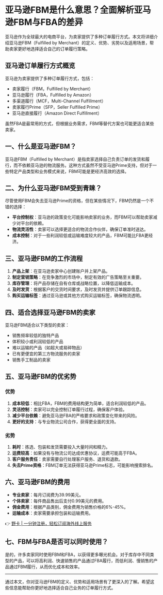 # 亚马逊FBM是什么意思？全面解析亚马逊FBM与FBA的差异

亚马逊作为全球最大的电商平台，为卖家提供了多种订单履行方式。本文将详细介绍亚马逊FBM（Fulfilled by Merchant）的定义、优势、劣势以及适用场景，帮助卖家更好地选择适合自己的订单履行策略。

## 亚马逊订单履行方式概览

亚马逊为卖家提供了多种订单履行方式，包括：

- 卖家履行（FBM，Fulfilled by Merchant）
- 亚马逊履行（FBA，Fulfilled by Amazon）
- 多渠道履行（MCF，Multi-Channel Fulfillment）
- 卖家履行Prime（SFP，Seller Fulfilled Prime）
- 亚马逊直接履行（Amazon Direct Fulfillment）

虽然FBA是最常用的方式，但根据业务需求，FBM等替代方案也可能更适合某些卖家。

## 一、什么是亚马逊FBM？

亚马逊FBM（Fulfilled by Merchant）是指卖家选择自己负责订单的发货和履行，而不依赖亚马逊的物流服务。这种方式虽然不受亚马逊Prime支持，但对于一些特定产品类型和业务模式来说，FBM可能是更经济高效的选择。

## 二、为什么亚马逊FBM受到青睐？

尽管使用FBM会失去亚马逊Prime的资格，但在某些情况下，FBM仍然是一个不错的选择：

- **平台控制权**：亚马逊的政策变化可能影响卖家的业务，而FBM可以帮助卖家减少对平台的依赖。
- **物流灵活性**：卖家可以选择更适合的物流合作伙伴，确保订单准时送达。
- **成本控制**：对于一些利润较低或运输难度较大的产品，FBM可能比FBA更经济。

## 三、亚马逊FBM的工作流程

1. **产品上架**：在亚马逊卖家中心创建账户并上架产品。
2. **制定营销策略**：在竞争激烈的市场中，制定有效的广告策略至关重要。
3. **库存管理**：将产品存储在自有仓库或战略位置，以降低运输成本。
4. **及时发货**：根据客户的交货时间要求，及时发货并提供订单跟踪信息。
5. **购买运输标签**：通过亚马逊或其他方式购买运输标签，确保物流透明。

## 四、适合选择亚马逊FBM的卖家

亚马逊FBM适合以下类型的卖家：

- 销售频率较低的独特产品
- 体积较小或利润较低的产品
- 难以运输的产品（如超大或易碎物品）
- 已有更便宜的第三方物流服务的卖家
- 销售手工制品的卖家

## 五、亚马逊FBM的优劣势

### 优势

1. **成本较低**：相比FBA，FBM的费用结构更为简单，适合利润较低的产品。
2. **灵活控制**：卖家可以完全控制订单履行过程，确保客户体验。
3. **减少平台依赖**：避免亚马逊FBA的严格要求和政策变化带来的风险。
4. **更好的支持**：与专业物流公司合作，获得更全面的支持。

### 劣势

1. **耗时**：拣选、包装和发货需要投入大量时间和精力。
2. **运费较高**：如果没有与物流公司达成优惠协议，运费可能高于FBA。
3. **客户服务责任**：卖家需要自行处理客户服务、退货和退款。
4. **失去Prime资格**：FBM订单无法获得亚马逊Prime标志，可能影响搜索排名。

## 六、亚马逊FBM的费用

- **专业卖家**：每月订阅费为39.99美元。
- **个体卖家**：每件商品售出后支付0.99美元的费用。
- **佣金费用**：根据产品类别，佣金费用为销售价格的6%-45%。
- **运输成本**：卖家需要承担包装和运输费用。

👉 [野卡 | 一分钟注册，轻松订阅海外线上服务](https://bbtdd.com/yeka)

## 七、FBM与FBA是否可以同时使用？

是的，许多卖家同时使用FBM和FBA，以获得更多曝光机会。对于库存中不同类型的产品，可以将高利润、快速销售的产品通过FBA履行，而低利润、慢销售的产品通过FBM履行，从而优化成本和效率。

---

通过本文，你对亚马逊FBM的定义、优势和适用场景有了更深入的了解。希望这些信息能帮助你更好地选择适合自己业务的订单履行方式。